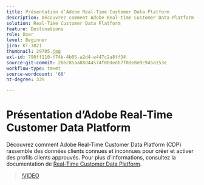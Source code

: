 ```yaml
---
title: Présentation d’Adobe Real-Time Customer Data Platform
description: Découvrez comment Adobe Real-time Customer Data Platform (CDP) rassemble des données clients connues et inconnues pour créer et activer des profils clients approuvés.
solution: Real-Time Customer Data Platform
feature: Destinations
role: User
level: Beginner
jira: KT-3821
thumbnail: 29705.jpg
exl-id: 790ff110-f74b-4b05-a2d4-e447c2a8ff34
source-git-commit: 286c85aa88d44574f00ded67f0de8e0c945a153e
workflow-type: tm+mt
source-wordcount: '68'
ht-degree: 33%

---
```


# Présentation d’Adobe Real-Time Customer Data Platform

Découvrez comment Adobe Real-Time Customer Data Platform (CDP) rassemble des données clients connues et inconnues pour créer et activer des profils clients approuvés. Pour plus d’informations, consultez la documentation de [Real-Time Customer Data Platform](https://experienceleague.adobe.com/docs/experience-platform/rtcdp/overview.html?lang=fr).

>[!VIDEO](https://video.tv.adobe.com/v/29705?learn=on&enablevpops)
